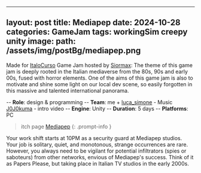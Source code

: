 -----
layout: post
title: Mediapep
date: 2024-10-28
categories: GameJam
tags: workingSim creepy unity
image:
  path: /assets/img/postBg/mediapep.png
---

Made for [ItaloCurso](https://itch.io/jam/italocurso-2024) Game Jam hosted by [Siormax](https://www.twitch.tv/siormax):
The theme of this game jam is deeply rooted in the Italian mediaverse from the 80s, 90s and early 00s, fused with horror elements. 
One of the aims of this game jam is also to motivate and shine some light on our local dev scene, 
so easily forgotten in this massive and talented international panorama.

>
-- **Role**: design & programming
-- **Team**: me + 
[luca_simone](https://itch.io/profile/kogensan) - Music
[J0J0kuma](https://www.twitch.tv/j0j0kuma) - intro video
-- **Engine**: Unity
-- **Duration**: 5 days
-- **Platforms**: PC
>

<!-- markdownlint-capture -->
<!-- markdownlint-disable -->
> itch page [Mediapep](https://maydave.itch.io/mediapep)
{: .prompt-info }
<!-- markdownlint-restore -->

Your work shift starts at 10PM as a security guard at Mediapep studios. 
Your job is solitary, quiet, and monotonous, strange occurrences are rare. 
However, you always need to be vigilant for potential infiltrators (spies or saboteurs) from other networks, 
envious of Mediapep's success. Think of it as Papers Please, but taking place in Italian TV studios in the early 2000s.
